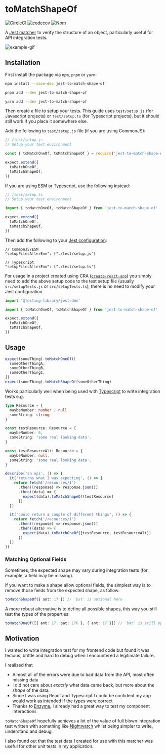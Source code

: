 # toMatchShapeOf

[![CircleCI](https://circleci.com/gh/Dean177/jest-to-match-shape-of.svg?style=shield)](https://circleci.com/gh/Dean177/jest-to-match-shape-of)
[![codecov](https://codecov.io/gh/Dean177/jest-to-match-shape-of/branch/master/graph/badge.svg)](https://codecov.io/gh/Dean177/jest-to-match-shape-of)
[![Npm](https://badge.fury.io/js/jest-to-match-shape-of.svg)](https://www.npmjs.com/package/jest-to-match-shape-of)

A [Jest matcher](https://facebook.github.io/jest/docs/en/using-matchers.html) to verify the structure of an object, particularly useful for API integration tests.

![example-gif](./example/huge-demo-gif.gif)

## Installation

First install the package via `npm`, `pnpm` or `yarn`:

```bash
npm install --save-dev jest-to-match-shape-of
```

```bash
pnpm add --dev jest-to-match-shape-of
```

```bash
yarn add --dev jest-to-match-shape-of
```

Then create a file to setup your tests. This guide uses `test/setup.js` (for Javascript projects) or `test/setup.ts` (for Typescript projects), but it should still work if you place it somewhere else.

Add the following to `test/setup.js` file (if you are using CommonJS):

```javascript
// /test/setup.js
// Setup your test environment

const { toMatchOneOf, toMatchShapeOf } = require('jest-to-match-shape-of')

expect.extend({
  toMatchOneOf,
  toMatchShapeOf,
})
```

If you are using ESM or Typescript, use the following instead:

```typescript
// /test/setup.ts
// Setup your test environment

import { toMatchOneOf, toMatchShapeOf } from 'jest-to-match-shape-of'

expect.extend({
  toMatchOneOf,
  toMatchShapeOf,
})
```

Then add the following to your [Jest configuration](https://jestjs.io/docs/configuration):

```jsonc
// CommonJS/ESM
"setupFilesAfterEnv": ["./test/setup.js"]

// Typescript
"setupFilesAfterEnv": ["./test/setup.ts"]
```

For usage in a project created using CRA ([`create-react-app`](https://create-react-app.dev/)) you simply need to add the above setup code to the test setup file (usually `src/setupTests.js` or `src/setupTests.ts`), there is no need to modify your Jest configuration.

```javascript
import '@testing-library/jest-dom'

import { toMatchOneOf, toMatchShapeOf } from 'jest-to-match-shape-of'

expect.extend({
  toMatchOneOf,
  toMatchShapeOf,
})
```

## Usage

```typescript
expect(someThing).toMatchOneOf([
  someOtherThingA,
  someOtherThingB,
  someOtherThingC,
])
expect(someThing).toMatchShapeOf(someOtherThing)
```

Works particularly well when being used with [Typescript](https://www.typescriptlang.org/) to write integration tests e.g.

```typescript
type Resource = {
  maybeNumber: number | null
  someString: string
}

const testResource: Resource = {
  maybeNumber: 6,
  someString: 'some real looking data',
}

const testResourceAlt: Resource = {
  maybeNumber: null,
  someString: 'some real looking data',
}

describe('an api', () => {
  it('returns what I was expecting', () => {
    return fetch('/resources/1')
      .then((response) => response.json())
      .then((data) => {
        expect(data).toMatchShapeOf(testResource)
      })
  })

  it('could return a couple of different things', () => {
    return fetch('/resources/1')
      .then((response) => response.json())
      .then((data) => {
        expect(data).toMatchOneOf([testResource, testResourceAlt])
      })
  })
})
```

### Matching Optional Fields

Sometimes, the expected shape may vary during integration tests (for example, a field may be missing).

If you want to make a shape allow optional fields, the simplest way is to remove those fields from the expected shape, as follow:

```typescript
toMatchShapeOf({ ant: 17 }) // `bat` is optional here
```

A more robust alternative is to define all possible shapes, this way you still test the types of the properties:

```typescript
toMatchOneOf([{ ant: 17, bat: 176 }, { ant: 17 }]) // `bat` is still optional, but must be numeric
```

## Motivation

I wanted to write integration test for my frontend code but found it was tedious, brittle and
hard to debug when I encountered a legitimate failure.

I realised that

- Almost all of the errors were due to bad data from the API, most often missing data
- I did not care about _exactly_ what data came back, but more about the _shape_ of the data.
- Since I was using React and Typescript I could be confident my app would work as intended if the types were correct
- Thanks to [Enzyme](https://github.com/airbnb/enzyme), I already had a great way to test my component interactions

`toMatchShapeOf` hopefully achieves a lot of the value of full blown integration test written with something like
[Nightwatch](http://nightwatchjs.org/) whilst being simpler to write, understand and debug.

I also found out that the test data I created for use with this matcher was useful for other unit tests in my application.
